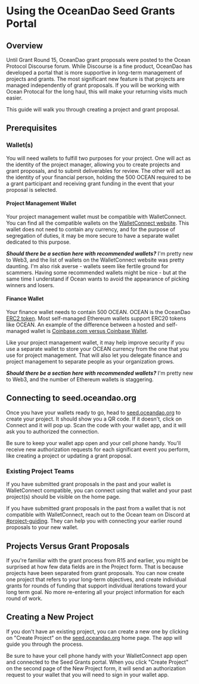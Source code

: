 # Using the OceanDao Seed Grants Portal

## Overview

Until Grant Round 15, OceanDao grant proposals were posted to the Ocean Protocol Discourse forum. While Discourse is a fine product, OceanDao has developed a portal that is more supportive in long-term management of projects and grants. The most significant new feature is that projects are managed independently of grant proposals. If you will be working with Ocean Protocal for the long haul, this will make your returning visits much easier.

This guide will walk you through creating a project and grant proposal.

## Prerequisites

### Wallet(s)

You will need wallets to fulfill two purposes for your project. One will act as the identity of the project manager, allowing you to create projects and grant proposals, and to submit deliverables for review. The other will act as the identity of your financial person, holding the 500 OCEAN required to be a grant participant and receiving grant funding in the event that your proposal is selected.

#### Project Management Wallet

Your project management wallet must be compatible with WalletConnect. You can find all the compatible wallets on the [WalletConnect website](https://walletconnect.com/registry?type=wallet). This wallet does not need to contain any currency, and for the purpose of segregation of duties, it may be more secure to have a separate wallet dedicated to this purpose.

***Should there be a section here with recommended wallets?*** I'm pretty new to Web3, and the list of wallets on the WalletConnect website was pretty daunting. I'm also risk averse - wallets seem like fertile ground for scammers. Having some recommended wallets might be nice - but at the same time I understand if Ocean wants to avoid the appearance of picking winners and losers.

#### Finance Wallet

Your finance wallet needs to contain 500 OCEAN. OCEAN is the OceanDao [ERC2 token](https://en.wikipedia.org/wiki/ERC20). Most self-managed Ethereum wallets support ERC20 tokens like OCEAN. An example of the difference between a hosted and self-managed wallet is [Coinbase.com versus Coinbase Wallet](https://help.coinbase.com/en/wallet/getting-started/what-s-the-difference-between-coinbase-com-and-wallet).

Like your project management wallet, it may help improve security if you use a separate wallet to store your OCEAN currency from the one that you use for project management. That will also let you delegate finance and project management to separate people as your organization grows.

***Should there be a section here with recommended wallets?*** I'm pretty new to Web3, and the number of Ethereum wallets is staggering.

## Connecting to seed.oceandao.org

Once you have your wallets ready to go, head to [seed.oceandao.org](https://seed.oceandao.org) to create your project. It should show you a QR code. If it doesn't, click on Connect and it will pop up. Scan the code with your wallet app, and it will ask you to authorized the connection.

Be sure to keep your wallet app open and your cell phone handy. You'll receive new authorization requests for each significant event you perform, like creating a project or updating a grant proposal.

### Existing Project Teams

If you have submitted grant proposals in the past and your wallet is WalletConnect compatible, you can connect using that wallet and your past project(s) should be visible on the home page.

If you have submitted grant proposals in the past from a wallet that is not compatible with WalletConnect, reach out to the Ocean team on Discord at [#project-guiding](https://discord.com/channels/612953348487905282/908016658239610920). They can help you with connecting your earlier round proposals to your new wallet.

## Projects Versus Grant Proposals

If you're familiar with the grant process from R15 and earlier, you might be surprised at how few data fields are in the Project form. That is because projects have been separated from grant proposals. You can now create one project that refers to your long-term objectives, and create individual grants for rounds of funding that support individual iterations toward your long term goal. No more re-entering all your project information for each round of work.

## Creating a New Project

If you don't have an existing project, you can create a new one by clicking on "Create Project" on the [seed.oceandao.org](https://seed.oceandao.org) home page. The app will guide you through the process.

Be sure to have your cell phone handy with your WalletConnect app open and connected to the Seed Grants portal. When you click "Create Project" on the second page of the New Project form, it will send an authorization request to your wallet that you will need to sign in your wallet app.

